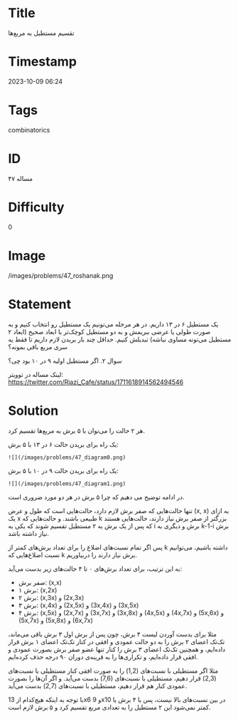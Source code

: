 # Title
تقسیم مستطیل به مربع‌ها
# Timestamp
2023-10-09 06:24
# Tags
combinatorics
# ID
مساله ۴۷
# Difficulty
0
# Image
/images/problems/47_roshanak.png
# Statement
یک مستطیل ۶ در ۱۳ داریم. در هر مرحله می‌تونیم یک مستطیل رو انتخاب کنیم و  به صورت طولی یا عرضی ببریمش و به دو مستطیل کوچک‌تر با ابعاد صحیح (ابعاد ۲ مستطیل می‌تونه مساوی نباشه) تبدیلش کنیم. حداقل چند بار بریدن لازم داریم تا فقط یه سری مربع باقی بمونه؟

سوال ۲. اگر مستطیل اولیه ۹ در ۱۰ بود چی؟

لینک مساله در توویتر: https://twitter.com/Riazi_Cafe/status/1711618914562494546

# Solution

هر ۲ حالت را می‌توان با ۵ برش به مربع‌ها تقسیم کرد.

یک راه برای بریدن حالت ۶ در ۱۳ با ۵ برش:

    ![](/images/problems/47_diagram0.png)

یک راه برای بریدن حالت ۹ در ۱۰ با ۵ برش:

    ![](/images/problems/47_diagram1.png)

در ادامه توضیح می دهیم که چرا ۵ برش در هر دو مورد ضروری است.

تنها حالت‌هایی که صفر برش لازم دارد، حالت‌هایی است که طول و عرض (x, x) به ازای یک x طبیعی باشند.
و حالت‌هایی که k بزرگتر از صفر برش نیاز دارند، حالت‌هایی هستند که پس از یک برش به ۲ مستطیل تقسیم شوند که یکی به i برش و دیگری به k-1-i برش نیاز داشته باشد.

پس اگر تمام نسبت‌های اضلاع را برای تعداد برش‌های کمتر از k داشته باشیم، می‌توانیم نسبت اضلاع‌هایی که k برش نیاز دارند را دربیاوریم.

به این ترتیب، برای تعداد برش‌های ۰ تا ۴ حالت‌های زیر بدست می‌آید:

* صفر برش: (x,x)
* ۱ برش: (x,2x)
* ۲ برش: (x,3x) و (2x,3x)
* ۳ برش: (x,4x) و (2x,5x) و (3x,4x) و (3x,5x)
* ۴ برش: (x,5x) و (2x,7x) و (3x,7x) و (3x,8x) و (4x,5x) و (4x,7x) و (5x,6x) و (5x,7x) و (5x,8x) و (6x,7x)

مثلا برای بدست آوردن لیست ۴ برش، چون پس از برش اول ۳ برش باقی می‌ماند، تک‌تک اعضای ۲ برش را به دو حالت عمودی و افقی در کنار تک‌تک اعضای ۱ برش قرار داده‌ایم، و همچنین تک‌تک اعضای ۳ برش را کنار تنها عضو صفر برش بصورت عمودی و افقی قرار داده‌ایم، و تکراری‌ها را به قرینه‌ی دوران ۹۰ درجه حذف کرده‌ایم.

مثلا اگر مستطیلی با نسبت‌های (1,2) را به صورت افقی کنار مستطیلی با نسبت‌های (2,3) قرار دهیم، مستطیلی با نسبت‌های (7,6) بدست می‌آید. و اگر آن‌ها را بصورت عمودی کنار هم قرار دهیم، مستطیلی با نسبت‌های (2,7) بدست می‌آید.

با توجه به اینکه هیچ‌کدام از 13x6 و 9x10 در بین نسبت‌های بالا نیست، پس با ۴ برش یا کمتر نمی‌شود این ۲ مستطیل را به تعدادی مربع تقسیم کرد و ۵ برش لازم است.